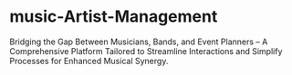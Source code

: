 # music-Artist-Management
Bridging the Gap Between Musicians, Bands, and Event Planners – A Comprehensive Platform Tailored to Streamline Interactions and Simplify Processes for Enhanced Musical Synergy.
